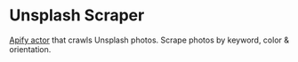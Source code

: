 # Unsplash Scraper
[Apify actor](https://apify.com/gololobov/unsplash-scraper) that crawls Unsplash photos. Scrape photos by keyword, color & orientation.
